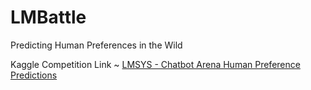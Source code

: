 # LMBattle
Predicting Human Preferences in the Wild

Kaggle Competition Link ~ <a href="https://www.kaggle.com/competitions/lmsys-chatbot-arena/overview">LMSYS - Chatbot Arena Human Preference Predictions</a>
